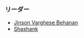 ### リーダー
* [Jinson Varghese Behanan](jinson-varghese.behanan@owasp.org)
* [Shashank](https://x.com/cyberboyIndia)
